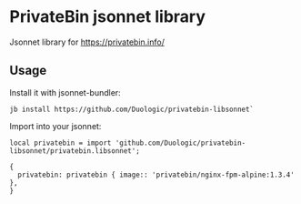 # PrivateBin jsonnet library

Jsonnet library for https://privatebin.info/

## Usage

Install it with jsonnet-bundler:

```console
jb install https://github.com/Duologic/privatebin-libsonnet`
```

Import into your jsonnet:

```jsonnet
local privatebin = import 'github.com/Duologic/privatebin-libsonnet/privatebin.libsonnet';

{
  privatebin: privatebin { image:: 'privatebin/nginx-fpm-alpine:1.3.4' },
}
```
